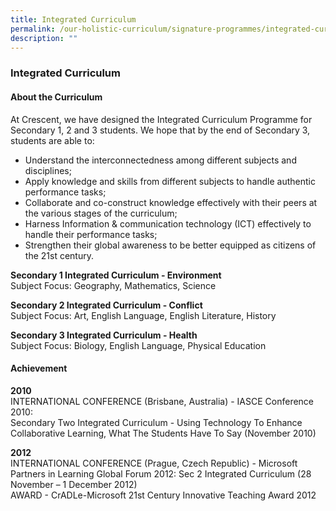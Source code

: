 ```yaml
---
title: Integrated Curriculum
permalink: /our-holistic-curriculum/signature-programmes/integrated-curriculum/
description: ""
---
```

### **Integrated Curriculum**
#### **About the Curriculum**
At Crescent, we have designed the Integrated Curriculum Programme for Secondary 1, 2 and 3 students. We hope that by the end of Secondary 3, students are able to:
*   Understand the interconnectedness among different subjects and disciplines;
*   Apply knowledge and skills from different subjects to handle authentic performance tasks;
*   Collaborate and co-construct knowledge effectively with their peers at the various stages of the curriculum;
*   Harness Information & communication technology (ICT) effectively to handle their performance tasks;
*   Strengthen their global awareness to be better equipped as citizens of the 21st century.

**Secondary 1 Integrated Curriculum - Environment**<br>
Subject Focus: Geography, Mathematics, Science

**Secondary 2 Integrated Curriculum - Conflict**<br>
Subject Focus: Art, English Language, English Literature, History

**Secondary 3 Integrated Curriculum - Health**<br>
Subject Focus: Biology, English Language, Physical Education

#### **Achievement**
**2010**<br>
INTERNATIONAL CONFERENCE (Brisbane, Australia) - IASCE Conference 2010:<br>
Secondary Two Integrated Curriculum - Using Technology To Enhance Collaborative Learning, What The Students Have To Say (November 2010)

**2012**<br>
INTERNATIONAL CONFERENCE (Prague, Czech Republic) - Microsoft Partners in Learning Global Forum 2012: Sec 2 Integrated Curriculum (28 November – 1 December 2012)<br>
AWARD - CrADLe-Microsoft 21st Century Innovative Teaching Award 2012
